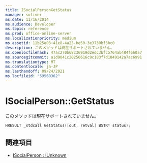 ```yaml
---
title: ISocialPersonGetStatus
manager: soliver
ms.date: 11/16/2014
ms.audience: Developer
ms.topic: reference
ms.prod: office-online-server
ms.localizationpriority: medium
ms.assetid: 11b25e03-41e8-4a25-be50-3e3730bf3bc0
description: このメソッドは現在サポートされていません。
ms.openlocfilehash: 47ac270b68c36919d2edc3bfc5764ab484f660a7
ms.sourcegitcommit: a1d9041c20256616c9c183f7d1049142a7ac6991
ms.translationtype: MT
ms.contentlocale: ja-JP
ms.lasthandoff: 09/24/2021
ms.locfileid: "59560362"
---
```

# <a name="isocialpersongetstatus"></a>ISocialPerson::GetStatus

このメソッドは現在サポートされていません。 
  
```cpp
HRESULT _stdcall GetStatus([out, retval] BSTR* status);
```

## <a name="see-also"></a>関連項目

- [ISocialPerson : IUnknown](isocialpersoniunknown.md)

